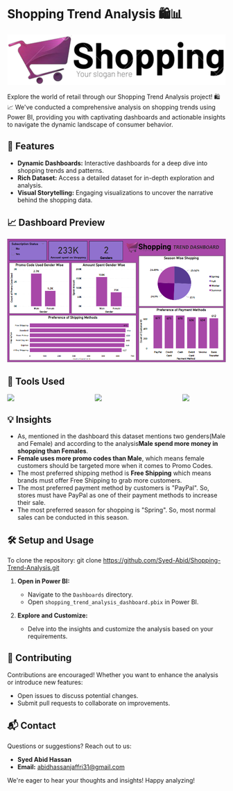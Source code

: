# Shopping Trend Analysis 🛍️📊

<div align="center">
  <img src="https://github.com/Syed-Abid/Shopping-Trend-Analysis/blob/main/Shopping%20Logo.png" alt="Shopping Logo">
</div>

Explore the world of retail through our Shopping Trend Analysis project! 🛍️📈 We've conducted a comprehensive analysis on shopping trends using Power BI, providing you with captivating dashboards and actionable insights to navigate the dynamic landscape of consumer behavior.

## 🚀 Features

- **Dynamic Dashboards:** Interactive dashboards for a deep dive into shopping trends and patterns.
- **Rich Dataset:** Access a detailed dataset for in-depth exploration and analysis.
- **Visual Storytelling:** Engaging visualizations to uncover the narrative behind the shopping data.

## 📈 Dashboard Preview

<div align="center">
  <img src="https://github.com/Syed-Abid/Shopping-Trend-Analysis/blob/main/Shopping%20Trend%20Dashboard.png" alt="Shopping Trend Dashboard">
</div>

## 🧰 Tools Used

<div style="display: flex; justify-content: space-between;">
  <img src="https://github.com/Syed-Abid/Product-Performance-Insights/blob/main/sql%20server.png" style="margin-right: 10px;" width="100" />
  <img src="https://github.com/Syed-Abid/Product-Performance-Insights/blob/main/power%20bi.png" style="margin-right: 10px;" width="100" />
  <img src="https://github.com/Syed-Abid/Product-Performance-Insights/blob/main/excel.png" width="100" />
</div>

## 💡 Insights
-  As, mentioned in the dashboard this dataset mentions two genders(Male and Female) and according to the analysis**Male spend more money in shopping than Females**.
-  **Female uses more promo codes than Male**, which means female customers should be targeted more when it comes to Promo Codes.
-  The most preferred shipping method is **Free Shipping** which means brands must offer Free Shipping to grab more customers.
-  The most preferred payment method by customers is "PayPal". So, stores must have PayPal as one of their payment methods to increase their sale.
-  The most preferred season for shopping is "Spring". So, most normal sales can be conducted in this season.


## 🛠️ Setup and Usage

To clone the repository:
git clone https://github.com/Syed-Abid/Shopping-Trend-Analysis.git

1. **Open in Power BI:**
    - Navigate to the `Dashboards` directory.
    - Open `shopping_trend_analysis_dashboard.pbix` in Power BI.

2. **Explore and Customize:**
    - Delve into the insights and customize the analysis based on your requirements.

## 🤝 Contributing

Contributions are encouraged! Whether you want to enhance the analysis or introduce new features:

- Open issues to discuss potential changes.
- Submit pull requests to collaborate on improvements.

## 📬 Contact

Questions or suggestions? Reach out to us:

- **Syed Abid Hassan**
- **Email:** [abidhassanjaffri31@gmail.com](mailto:abidhassanjaffri31@gmail.com)

We're eager to hear your thoughts and insights! Happy analyzing!

